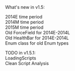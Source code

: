 What's new in v1.5:

2014E time period <br />
2014M time period <br />
2015M time period <br />
Old ForceField for 2014E-2014L <br />
Old HealthBar for 2014E-2014L <br />
Enum class for old Enum types

TODO in v1.5.1: <br />
LoadingScripts <br />
Clean Script Analysis
